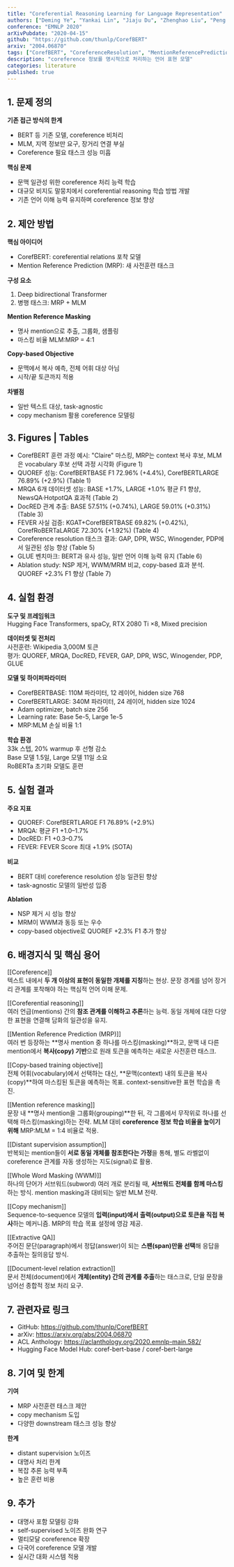 ```yaml
---
title: "Coreferential Reasoning Learning for Language Representation"
authors: ["Deming Ye", "Yankai Lin", "Jiaju Du", "Zhenghao Liu", "Peng Li", "Maosong Sun", "Zhiyuan Liu"]
conference: "EMNLP 2020"
arXivPubdate: "2020-04-15"
github: "https://github.com/thunlp/CorefBERT"
arxiv: "2004.06870"
tags: ["CorefBERT", "CoreferenceResolution", "MentionReferencePrediction", "LanguageRepresentation", "CopyMechanism"]
description: "coreference 정보를 명시적으로 처리하는 언어 표현 모델"
categories: literature
published: true
---
```


## 1. 문제 정의

**기존 접근 방식의 한계**  
- BERT 등 기존 모델, coreference 비처리  
- MLM, 지역 정보만 요구, 장거리 연결 부실  
- Coreference 필요 태스크 성능 미흡  

**핵심 문제**  
- 문맥 일관성 위한 coreference 처리 능력 학습  
- 대규모 비지도 말뭉치에서 coreferential reasoning 학습 방법 개발  
- 기존 언어 이해 능력 유지하며 coreference 정보 향상  

## 2. 제안 방법

**핵심 아이디어**  
- CorefBERT: coreferential relations 포착 모델  
- Mention Reference Prediction (MRP): 새 사전훈련 태스크  

**구성 요소**  
1. Deep bidirectional Transformer  
2. 병행 태스크: MRP + MLM  

**Mention Reference Masking**  
- 명사 mention으로 추출, 그룹화, 샘플링  
- 마스킹 비율 MLM:MRP = 4:1  

**Copy-based Objective**  
- 문맥에서 복사 예측, 전체 어휘 대상 아님  
- 시작/끝 토큰까지 적용  

**차별점**  
- 일반 텍스트 대상, task-agnostic  
- copy mechanism 활용 coreference 모델링  

## 3. Figures | Tables
- CorefBERT 훈련 과정 예시: "Claire" 마스킹, MRP는 context 복사 후보, MLM은 vocabulary 후보 선택 과정 시각화 (Figure 1)
- QUOREF 성능: CorefBERTBASE F1 72.96% (+4.4%), CorefBERTLARGE 76.89% (+2.9%) (Table 1)
- MRQA 6개 데이터셋 성능: BASE +1.7%, LARGE +1.0% 평균 F1 향상, NewsQA·HotpotQA 효과적 (Table 2)
- DocRED 관계 추출: BASE 57.51% (+0.74%), LARGE 59.01% (+0.31%) (Table 3)
- FEVER 사실 검증: KGAT+CorefBERTBASE 69.82% (+0.42%), CorefRoBERTaLARGE 72.30% (+1.92%) (Table 4)
- Coreference resolution 태스크 결과: GAP, DPR, WSC, Winogender, PDP에서 일관된 성능 향상 (Table 5)
- GLUE 벤치마크: BERT과 유사 성능, 일반 언어 이해 능력 유지 (Table 6)
- Ablation study: NSP 제거, WWM/MRM 비교, copy-based 효과 분석. QUOREF +2.3% F1 향상 (Table 7)


## 4. 실험 환경

**도구 및 프레임워크**  
Hugging Face Transformers, spaCy, RTX 2080 Ti ×8, Mixed precision  

**데이터셋 및 전처리**  
사전훈련: Wikipedia 3,000M 토큰  
평가: QUOREF, MRQA, DocRED, FEVER, GAP, DPR, WSC, Winogender, PDP, GLUE  

**모델 및 하이퍼파라미터**  
- CorefBERTBASE: 110M 파라미터, 12 레이어, hidden size 768  
- CorefBERTLARGE: 340M 파라미터, 24 레이어, hidden size 1024  
- Adam optimizer, batch size 256  
- Learning rate: Base 5e-5, Large 1e-5  
- MRP:MLM 손실 비율 1:1  

**학습 환경**  
33k 스텝, 20% warmup 후 선형 감소  
Base 모델 1.5일, Large 모델 11일 소요  
RoBERTa 초기화 모델도 훈련  

## 5. 실험 결과

**주요 지표**  
- QUOREF: CorefBERTLARGE F1 76.89% (+2.9%)  
- MRQA: 평균 F1 +1.0–1.7%  
- DocRED: F1 +0.3–0.7%  
- FEVER: FEVER Score 최대 +1.9% (SOTA)  

**비교**  
- BERT 대비 coreference resolution 성능 일관된 향상  
- task-agnostic 모델의 일반성 입증  

**Ablation**  
- NSP 제거 시 성능 향상  
- MRM이 WWM과 동등 또는 우수  
- copy-based objective로 QUOREF +2.3% F1 추가 향상  

## 6. 배경지식 및 핵심 용어

[[Coreference]]  
텍스트 내에서 **두 개 이상의 표현이 동일한 개체를 지칭**하는 현상. 문장 경계를 넘어 장거리 관계를 포착해야 하는 핵심적 언어 이해 문제.

[[Coreferential reasoning]]  
여러 언급(mentions) 간의 **참조 관계를 이해하고 추론**하는 능력. 동일 개체에 대한 다양한 표현을 연결해 담화의 일관성을 유지.

[[Mention Reference Prediction (MRP)]]  
여러 번 등장하는 **명사 mention 중 하나를 마스킹(masking)**하고, 문맥 내 다른 mention에서 **복사(copy) 기반**으로 원래 토큰을 예측하는 새로운 사전훈련 태스크.

[[Copy-based training objective]]  
전체 어휘(vocabulary)에서 선택하는 대신, **문맥(context) 내의 토큰을 복사(copy)**하여 마스킹된 토큰을 예측하는 목표. context-sensitive한 표현 학습을 촉진.

[[Mention reference masking]]  
문장 내 **명사 mention을 그룹화(grouping)**한 뒤, 각 그룹에서 무작위로 하나를 선택해 마스킹(masking)하는 전략. MLM 대비 **coreference 정보 학습 비율을 높이기 위해** MRP:MLM = 1:4 비율로 적용.

[[Distant supervision assumption]]  
반복되는 mention들이 **서로 동일 개체를 참조한다는 가정**을 통해, 별도 라벨없이 coreference 관계를 자동 생성하는 지도(signal)로 활용.

[[Whole Word Masking (WWM)]]  
하나의 단어가 서브워드(subword) 여러 개로 분리될 때, **서브워드 전체를 함께 마스킹**하는 방식. mention masking과 대비되는 일반 MLM 전략.

[[Copy mechanism]]  
Sequence-to-sequence 모델의 **입력(input)에서 출력(output)으로 토큰을 직접 복사**하는 메커니즘. MRP의 학습 목표 설정에 영감 제공.

[[Extractive QA]]  
주어진 문단(paragraph)에서 정답(answer)이 되는 **스팬(span)만을 선택**해 응답을 추출하는 질의응답 방식.

[[Document-level relation extraction]]  
문서 전체(document)에서 **개체(entity) 간의 관계를 추출**하는 태스크로, 단일 문장을 넘어선 종합적 정보 처리 요구.

## 7. 관련자료 링크

- GitHub: https://github.com/thunlp/CorefBERT  
- arXiv: https://arxiv.org/abs/2004.06870  
- ACL Anthology: https://aclanthology.org/2020.emnlp-main.582/  
- Hugging Face Model Hub: coref-bert-base / coref-bert-large  

## 8. 기여 및 한계

**기여**  
- MRP 사전훈련 태스크 제안  
- copy mechanism 도입  
- 다양한 downstream 태스크 성능 향상  

**한계**  
- distant supervision 노이즈  
- 대명사 처리 한계  
- 복잡 추론 능력 부족  
- 높은 훈련 비용  

## 9. 추가

- 대명사 포함 모델링 강화  
- self-supervised 노이즈 완화 연구  
- 멀티모달 coreference 확장  
- 다국어 coreference 모델 개발  
- 실시간 대화 시스템 적용  
